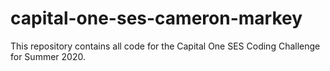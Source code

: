 # capital-one-ses-cameron-markey
This repository contains all code for the Capital One SES Coding Challenge for Summer 2020.
